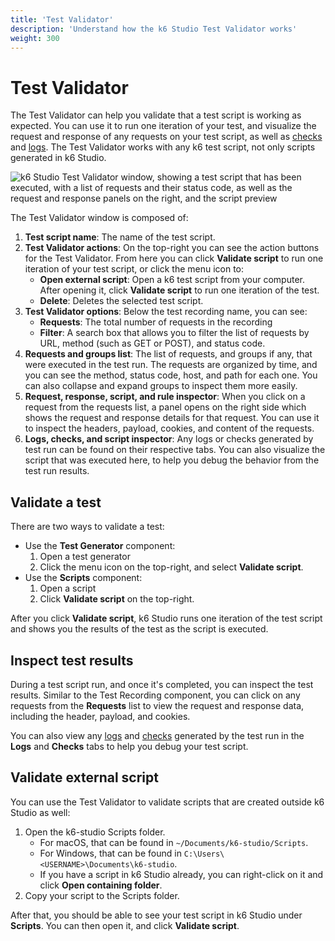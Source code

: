 ```yaml
---
title: 'Test Validator'
description: 'Understand how the k6 Studio Test Validator works'
weight: 300
---
```


# Test Validator

The Test Validator can help you validate that a test script is working as expected. You can use it to run one iteration of your test, and visualize the request and response of any requests on your test script, as well as [checks](https://grafana.com/docs/k6/latest/using-k6/checks/) and [logs](https://grafana.com/docs/grafana-cloud/testing/k6/analyze-results/inspect-test-results/inspect-logs/). The Test Validator works with any k6 test script, not only scripts generated in k6 Studio.

![k6 Studio Test Validator window, showing a test script that has been executed, with a list of requests and their status code, as well as the request and response panels on the right, and the script preview](/media/docs/k6-studio/screenshot-k6-studio-test-validator-panels.png)

The Test Validator window is composed of:

1. **Test script name**: The name of the test script.
2. **Test Validator actions**: On the top-right you can see the action buttons for the Test Validator. From here you can click **Validate script** to run one iteration of your test script, or click the menu icon to:
   - **Open external script**: Open a k6 test script from your computer. After opening it, click **Validate script** to run one iteration of the test.
   - **Delete**: Deletes the selected test script.
3. **Test Validator options**: Below the test recording name, you can see:
   - **Requests**: The total number of requests in the recording
   - **Filter**: A search box that allows you to filter the list of requests by URL, method (such as GET or POST), and status code.
4. **Requests and groups list**: The list of requests, and groups if any, that were executed in the test run. The requests are organized by time, and you can see the method, status code, host, and path for each one. You can also collapse and expand groups to inspect them more easily.
5. **Request, response, script, and rule inspector**: When you click on a request from the requests list, a panel opens on the right side which shows the request and response details for that request. You can use it to inspect the headers, payload, cookies, and content of the requests.
6. **Logs, checks, and script inspector**: Any logs or checks generated by test run can be found on their respective tabs. You can also visualize the script that was executed here, to help you debug the behavior from the test run results.

## Validate a test

There are two ways to validate a test:

- Use the **Test Generator** component:
  1. Open a test generator
  2. Click the menu icon on the top-right, and select **Validate script**.
- Use the **Scripts** component:
  1. Open a script
  2. Click **Validate script** on the top-right.

After you click **Validate script**, k6 Studio runs one iteration of the test script and shows you the results of the test as the script is executed.

## Inspect test results

During a test script run, and once it's completed, you can inspect the test results. Similar to the Test Recording component, you can click on any requests from the **Requests** list to view the request and response data, including the header, payload, and cookies.

You can also view any [logs](https://grafana.com/docs/grafana-cloud/testing/k6/analyze-results/inspect-test-results/inspect-logs/) and [checks](https://grafana.com/docs/k6/latest/using-k6/checks/) generated by the test run in the **Logs** and **Checks** tabs to help you debug your test script.

## Validate external script

You can use the Test Validator to validate scripts that are created outside k6 Studio as well:

1. Open the k6-studio Scripts folder.
   - For macOS, that can be found in `~/Documents/k6-studio/Scripts`.
   - For Windows, that can be found in `C:\Users\<USERNAME>\Documents\k6-studio`.
   - If you have a script in k6 Studio already, you can right-click on it and click **Open containing folder**.
2. Copy your script to the Scripts folder.

After that, you should be able to see your test script in k6 Studio under **Scripts**. You can then open it, and click **Validate script**.
